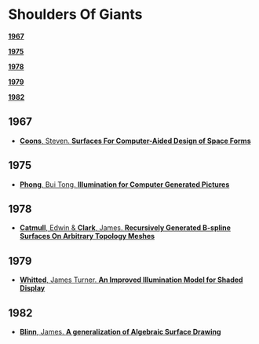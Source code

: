 
Shoulders Of Giants
======
[**1967**](https://github.com/GeorgeAdamon/ModernComputerGraphicsResources/blob/master/Categories/ShouldersOfGiants.md#1967)

[**1975**](https://github.com/GeorgeAdamon/ModernComputerGraphicsResources/blob/master/Categories/ShouldersOfGiants.md#1975)

[**1978**](https://github.com/GeorgeAdamon/ModernComputerGraphicsResources/blob/master/Categories/ShouldersOfGiants.md#1978)

[**1979**](https://github.com/GeorgeAdamon/ModernComputerGraphicsResources/blob/master/Categories/ShouldersOfGiants.md#1979)

[**1982**](https://github.com/GeorgeAdamon/ModernComputerGraphicsResources/blob/master/Categories/ShouldersOfGiants.md#1982)

## 1967
* [**Coons**, Steven. **Surfaces For Computer-Aided Design of Space Forms**](http://publications.csail.mit.edu/lcs/pubs/pdf/MIT-LCS-TR-041.pdf)

## 1975
* [**Phong**, Bui Tong. **Illumination for Computer Generated Pictures**](https://users.cs.northwestern.edu/~ago820/cs395/Papers/Phong_1975.pdf)

## 1978
* [**Catmull**, Edwin & **Clark**, James. **Recursively Generated B-spline Surfaces On Arbitrary Topology Meshes**](https://people.eecs.berkeley.edu/~sequin/CS284/PAPERS/CatmullClark_SDSurf.pdf)

## 1979
* [**Whitted**, James Turner. **An Improved Illumination Model for Shaded Display**](https://artis.imag.fr/Members/David.Roger/whitted.pdf)

## 1982
* [**Blinn**, James. **A generalization of Algebraic Surface Drawing**](https://cumincad.architexturez.net/system/files/pdf/6094.content.pdf)
